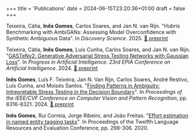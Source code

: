 +++
title = 'Publications'
date = 2024-06-15T23:20:36+01:00
draft = false
+++

Teixeira, Cátia, **Inês Gomes**, Carlos Soares, and Jan N. van Rijn. "Hubris Benchmarking with AmbiGANs: Assessing Model Overconfidence with Synthetic Ambiguous Data". In *Discovery Science*. 2025. [📄 preprint](/papers/AmbiGANS_Discovery_Science.pdf)

Teixeira, Cátia, **Inês Gomes**, Luís Cunha, Carlos Soares, and Jan N. van Rijn. "[GASTeNv2: Generative Adversarial Stress Testing Networks with Gaussian Loss](https://link.springer.com/chapter/10.1007/978-3-031-73500-4_22)". In *Progress in Artificial Intelligence: 23rd EPIA Conference on Artificial Intelligence*. 2024. [📄 preprint](/papers/GASTeN_v2_EPIA.pdf)

**Inês Gomes**, Luís F. Teixeira, Jan N. Van Rijn, Carlos Soares, André Restivo, Luís Cunha, and Moisés Santos. "[Finding Patterns in Ambiguity: Intrepretable Stress Testing in the Decision Boundary](https://openaccess.thecvf.com/content/CVPR2024W/ReGenAI/html/Gomes_Finding_Patterns_in_Ambiguity_Interpretable_Stress_Testing_in_the_Decision_CVPRW_2024_paper.html)". In *Proceedings of the IEEE/CVF Conference on Computer Vision and Pattern Recognition*, pp. 8316-8321. 2024. [📄 preprint](/papers/Finding_patterns_in_ambiguity_RegenAI.pdf)

**Inês Gomes**, Rui Correia, Jorge Ribeiro, and João Freitas. "[Effort estimation in named entity tagging tasks](http://www.lrec-conf.org/proceedings/lrec2020/pdf/2020.lrec-1.37.pdf)". In Proceedings of the Twelfth Language Resources and Evaluation Conference, pp. 298-306. 2020.